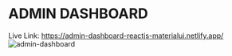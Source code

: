 # ADMIN DASHBOARD

Live Link:     https://admin-dashboard-reactjs-materialui.netlify.app/
![admin-dashboard](https://user-images.githubusercontent.com/76960865/215405275-bd141772-eb81-4115-9f7a-cb20607b0902.png)
